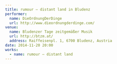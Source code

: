 ```yaml
---
title: rumour — distant land in Bludenz
performer:
  name: DieOrdnungDerDinge
  url: http://www.dieordnungderdinge.com/
venue:
  name: Bludenzer Tage zeit­gemäßer Musik
  url: http://btzm.at/
  address: Raiffeisenpl. 1, 6700 Bludenz, Austria
date: 2014-11-20 20:00
works:
  - name: rumour — distant land
---
```

